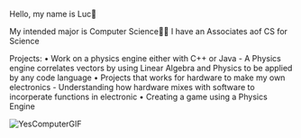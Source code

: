 Hello, my name is Luc👋

My intended major is Computer Science🧑‍💻
I have an Associates aof CS for Science

Projects:
  • Work on a physics engine either with C++ or Java
    - A Physics engine correlates vectors by using Linear Algebra and
     Physics to be applied by any code language
  • Projects that works for hardware to make my own electronics
    - Understanding how hardware mixes with software to incorperate functions  in electronic
  • Creating a game using a Physics Engine
  
  
![YesComputerGIF](https://github.com/user-attachments/assets/b68167f8-beed-4c08-9441-6d51806ac863)
